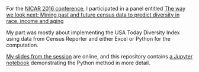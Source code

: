 For the [NICAR 2016 conference](https://www.ire.org/events-and-training/event/2198/), I participated in a panel entitled 
[The way we look next: Mining past and future census data to predict diversity in race, income and aging](https://www.ire.org/events-and-training/event/2198/2419/)

My part was mostly about implementing the USA Today Diversity Index using data from Census Reporter and either Excel or Python for the computation.

[My slides from the session](https://docs.google.com/presentation/d/1DPNyDdZp6XwVgpkc-IrLb1Qd70Sd-j6xbeBmTujA5Y4/edit?usp=sharing) are online,
and this repository contains [a Jupyter notebook](https://github.com/JoeGermuska/nicar16-census/blob/master/Walkthrough.ipynb) demonstrating the Python method in more detail. 
